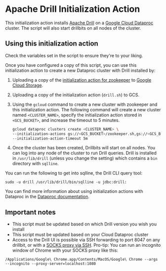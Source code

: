 # Apache Drill Initialization Action

This initialization action installs [Apache Drill](http://drill.apache.org) on a [Google Cloud Dataproc](https://cloud.google.com/dataproc) cluster. The script will also start drillbits on all nodes of the cluster.

## Using this initialization action

Check the variables set in the script to ensure they're to your liking.

Once you have configured a copy of this script, you can use this initialization action to create a new Dataproc cluster with Drill installed by:

1. Uploading a copy of the [initialization action for zookeeper](https://github.com/GoogleCloudPlatform/dataproc-initialization-actions/tree/master/zookeeper) to [Google Cloud Storage](https://cloud.google.com/storage).
1. Uploading a copy of the initialization action (`drill.sh`) to GCS.
1. Using the `gcloud` command to create a new cluster with zookeeper and this initialization action. The following command will create a new cluster named `<CLUSTER_NAME>`, specify the initialization action stored in `<GCS_BUCKET>`, and increase the timeout to 5 minutes.

    ```bash
    gcloud dataproc clusters create <CLUSTER_NAME> \
    --initialization-actions gs://<GCS_BUCKET>/zookeeper.sh,gs://<GCS_BUCKET>/drill.sh
    --initialization-action-timeout 5m
    ```
1. Once the cluster has been created, Drillbits will start on all nodes. You can log into any node of the cluster to run Drill queries. Drill is installed in `/usr/lib/drill` (unless you change the setting) which contains a `bin` directory with `sqlline`.

You can run the following to get into sqlline, the Drill CLI query tool:

`sudo -u drill /usr/lib/drill/bin/sqlline -u jdbc:drill:`

You can find more information about using initialization actions with Dataproc in the [Dataproc documentation](https://cloud.google.com/dataproc/init-actions).

## Important notes
* This script must be updated based on which Drill version you wish you install
* This script must be updated based on your Cloud Dataproc cluster
* Access to the Drill UI is possible via SSH forwarding to port 8047 on any drillbit, or with a [SOCKS proxy via SSH](https://cloud.google.com/solutions/connecting-securely#socks-proxy-over-ssh). Pro-tip: You can run an incognito window of Chrome with your SOCKS proxy like this: 

```
/Applications/Google\ Chrome.app/Contents/MacOS/Google\ Chrome --args --incognito --proxy-server=localhost:1080
```
